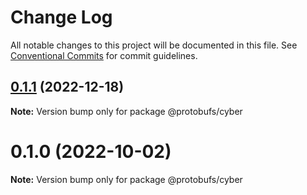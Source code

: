 # Change Log

All notable changes to this project will be documented in this file.
See [Conventional Commits](https://conventionalcommits.org) for commit guidelines.

## [0.1.1](https://github.com/cosmology-tech/proto-registry/compare/@protobufs/cyber@0.1.0...@protobufs/cyber@0.1.1) (2022-12-18)

**Note:** Version bump only for package @protobufs/cyber





# 0.1.0 (2022-10-02)

**Note:** Version bump only for package @protobufs/cyber
